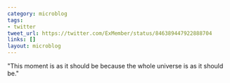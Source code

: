 ```yaml
---
category: microblog
tags:
- twitter
tweet_url: https://twitter.com/ExMember/status/846389447922888704
links: []
layout: microblog
---
```

"This moment is as it should be because the whole universe is as it should be."
